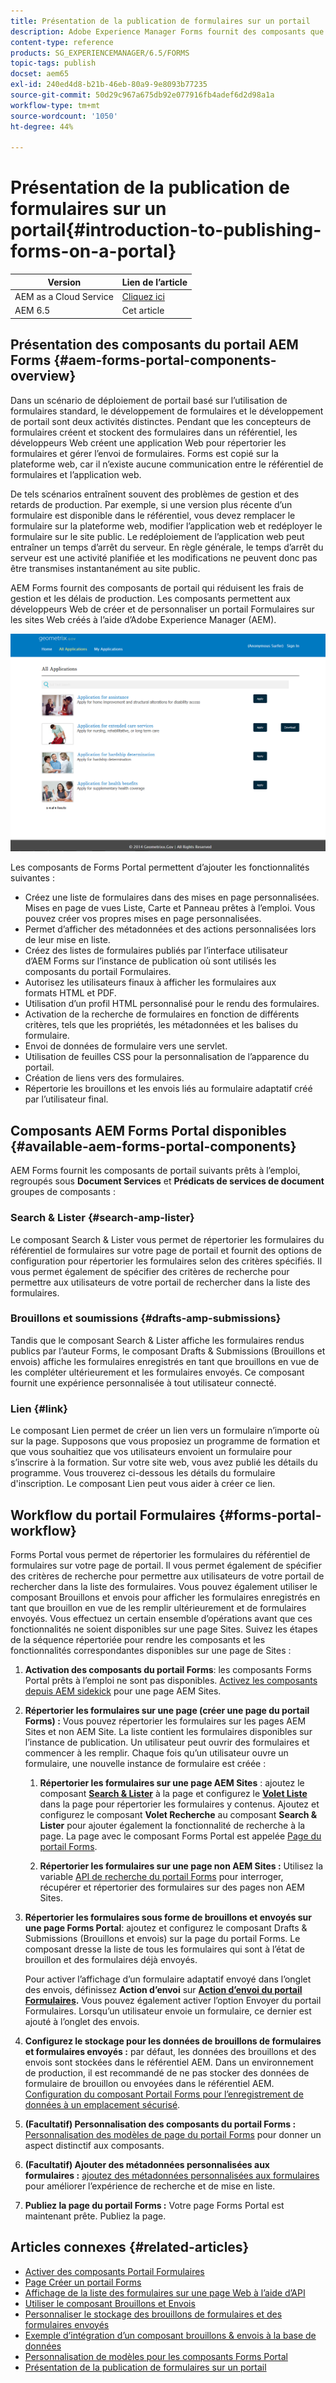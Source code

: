 ```yaml
---
title: Présentation de la publication de formulaires sur un portail
description: Adobe Experience Manager Forms fournit des composants que vous pouvez utiliser pour créer votre portail Forms. Cet article vous présente les composants Forms Portal disponibles.
content-type: reference
products: SG_EXPERIENCEMANAGER/6.5/FORMS
topic-tags: publish
docset: aem65
exl-id: 240ed4d8-b21b-46eb-80a9-9e8093b77235
source-git-commit: 50d29c967a675db92e077916fb4adef6d2d98a1a
workflow-type: tm+mt
source-wordcount: '1050'
ht-degree: 44%

---
```


# Présentation de la publication de formulaires sur un portail{#introduction-to-publishing-forms-on-a-portal}

| Version | Lien de l’article |
| -------- | ---------------------------- |
| AEM as a Cloud Service | [Cliquez ici](https://experienceleague.adobe.com/docs/experience-manager-cloud-service/content/forms/adaptive-forms-authoring/authoring-adaptive-forms-foundation-components/configure-forms-portal.html) |
| AEM 6.5 | Cet article |


## Présentation des composants du portail AEM Forms {#aem-forms-portal-components-overview}

Dans un scénario de déploiement de portail basé sur l’utilisation de formulaires standard, le développement de formulaires et le développement de portail sont deux activités distinctes. Pendant que les concepteurs de formulaires créent et stockent des formulaires dans un référentiel, les développeurs Web créent une application Web pour répertorier les formulaires et gérer l’envoi de formulaires. Forms est copié sur la plateforme web, car il n’existe aucune communication entre le référentiel de formulaires et l’application web.

De tels scénarios entraînent souvent des problèmes de gestion et des retards de production. Par exemple, si une version plus récente d’un formulaire est disponible dans le référentiel, vous devez remplacer le formulaire sur la plateforme web, modifier l’application web et redéployer le formulaire sur le site public. Le redéploiement de l’application web peut entraîner un temps d’arrêt du serveur. En règle générale, le temps d’arrêt du serveur est une activité planifiée et les modifications ne peuvent donc pas être transmises instantanément au site public.

AEM Forms fournit des composants de portail qui réduisent les frais de gestion et les délais de production. Les composants permettent aux développeurs Web de créer et de personnaliser un portail Formulaires sur les sites Web créés à l’aide d’Adobe Experience Manager (AEM).

![Portail AEM Forms](assets/aem-forms-portal.png)

Les composants de Forms Portal permettent d’ajouter les fonctionnalités suivantes :

* Créez une liste de formulaires dans des mises en page personnalisées. Mises en page de vues Liste, Carte et Panneau prêtes à l’emploi. Vous pouvez créer vos propres mises en page personnalisées.
* Permet d’afficher des métadonnées et des actions personnalisées lors de leur mise en liste.
* Créez des listes de formulaires publiés par l’interface utilisateur d’AEM Forms sur l’instance de publication où sont utilisés les composants du portail Formulaires.
* Autorisez les utilisateurs finaux à afficher les formulaires aux formats HTML et PDF.
* Utilisation d’un profil HTML personnalisé pour le rendu des formulaires.
* Activation de la recherche de formulaires en fonction de différents critères, tels que les propriétés, les métadonnées et les balises du formulaire.
* Envoi de données de formulaire vers une servlet.
* Utilisation de feuilles CSS pour la personnalisation de l’apparence du portail.
* Création de liens vers des formulaires.
* Répertorie les brouillons et les envois liés au formulaire adaptatif créé par l’utilisateur final.

## Composants AEM Forms Portal disponibles {#available-aem-forms-portal-components}

AEM Forms fournit les composants de portail suivants prêts à l’emploi, regroupés sous **Document Services** et **Prédicats de services de document** groupes de composants :

### Search &amp; Lister {#search-amp-lister}

Le composant Search &amp; Lister vous permet de répertorier les formulaires du référentiel de formulaires sur votre page de portail et fournit des options de configuration pour répertorier les formulaires selon des critères spécifiés. Il vous permet également de spécifier des critères de recherche pour permettre aux utilisateurs de votre portail de rechercher dans la liste des formulaires.

### Brouillons et soumissions {#drafts-amp-submissions}

Tandis que le composant Search &amp; Lister affiche les formulaires rendus publics par l’auteur Forms, le composant Drafts &amp; Submissions (Brouillons et envois) affiche les formulaires enregistrés en tant que brouillons en vue de les compléter ultérieurement et les formulaires envoyés. Ce composant fournit une expérience personnalisée à tout utilisateur connecté.

### Lien {#link}

Le composant Lien permet de créer un lien vers un formulaire n’importe où sur la page. Supposons que vous proposiez un programme de formation et que vous souhaitiez que vos utilisateurs envoient un formulaire pour s’inscrire à la formation. Sur votre site web, vous avez publié les détails du programme. Vous trouverez ci-dessous les détails du formulaire d&#39;inscription. Le composant Lien peut vous aider à créer ce lien.

## Workflow du portail Formulaires {#forms-portal-workflow}

Forms Portal vous permet de répertorier les formulaires du référentiel de formulaires sur votre page de portail. Il vous permet également de spécifier des critères de recherche pour permettre aux utilisateurs de votre portail de rechercher dans la liste des formulaires. Vous pouvez également utiliser le composant Brouillons et envois pour afficher les formulaires enregistrés en tant que brouillon en vue de les remplir ultérieurement et de formulaires envoyés. Vous effectuez un certain ensemble d’opérations avant que ces fonctionnalités ne soient disponibles sur une page Sites. Suivez les étapes de la séquence répertoriée pour rendre les composants et les fonctionnalités correspondantes disponibles sur une page de Sites :

1. **Activation des composants du portail Forms**: les composants Forms Portal prêts à l’emploi ne sont pas disponibles. [Activez les composants depuis AEM sidekick](/help/forms/using/enabling-forms-portal-components.md) pour une page AEM Sites.
1. **Répertorier les formulaires sur une page (créer une page du portail Forms) :** Vous pouvez répertorier les formulaires sur les pages AEM Sites et non AEM Site. La liste contient les formulaires disponibles sur l’instance de publication. Un utilisateur peut ouvrir des formulaires et commencer à les remplir. Chaque fois qu’un utilisateur ouvre un formulaire, une nouvelle instance de formulaire est créée :

   1. **Répertorier les formulaires sur une page AEM Sites** : ajoutez le composant **[Search &amp; Lister](../../forms/using/creating-form-portal-page.md)** à la page et configurez le **[Volet Liste](../../forms/using/creating-form-portal-page.md#p-list-pane-p)** dans la page pour répertorier les formulaires y contenus. Ajoutez et configurez le composant **Volet Recherche** au composant **Search &amp; Lister** pour ajouter également la fonctionnalité de recherche à la page. La page avec le composant Forms Portal est appelée [Page du portail Forms](../../forms/using/creating-form-portal-page.md).

   1. **Répertorier les formulaires sur une page non AEM Sites :** Utilisez la variable [API de recherche du portail Forms](/help/forms/using/listing-forms-webpage-using-apis.md) pour interroger, récupérer et répertorier des formulaires sur des pages non AEM Sites.

1. **Répertorier les formulaires sous forme de brouillons et envoyés sur une page Forms Portal**: ajoutez et configurez le composant Drafts &amp; Submissions (Brouillons et envois) sur la page du portail Forms. Le composant dresse la liste de tous les formulaires qui sont à l’état de brouillon et des formulaires déjà envoyés.

   Pour activer l’affichage d’un formulaire adaptatif envoyé dans l’onglet des envois, définissez **Action d’envoi** sur **[Action d’envoi du portail Formulaires](configuring-submit-actions.md).** Vous pouvez également activer l’option Envoyer du portail Formulaires. Lorsqu’un utilisateur envoie un formulaire, ce dernier est ajouté à l’onglet des envois.

1. **Configurez le stockage pour les données de brouillons de formulaires et formulaires envoyés :** par défaut, les données des brouillons et des envois sont stockées dans le référentiel AEM. Dans un environnement de production, il est recommandé de ne pas stocker des données de formulaire de brouillon ou envoyées dans le référentiel AEM. [Configuration du composant Portail Forms pour l’enregistrement de données à un emplacement sécurisé](../../forms/using/draft-submission-component.md#customizing-the-storage).
1. **(Facultatif) Personnalisation des composants du portail Forms :** [Personnalisation des modèles de page du portail Forms](../../forms/using/customizing-templates-forms-portal-components.md) pour donner un aspect distinctif aux composants.
1. **(Facultatif) Ajouter des métadonnées personnalisées aux formulaires :** [ajoutez des métadonnées personnalisées aux formulaires](../../forms/using/customizing-templates-forms-portal-components.md) pour améliorer l’expérience de recherche et de mise en liste.
1. **Publiez la page du portail Forms :** Votre page Forms Portal est maintenant prête. Publiez la page.

## Articles connexes {#related-articles}

* [Activer des composants Portail Formulaires](/help/forms/using/enabling-forms-portal-components.md)
* [Page Créer un portail Forms](../../forms/using/creating-form-portal-page.md)
* [Affichage de la liste des formulaires sur une page Web à l’aide d’API](/help/forms/using/listing-forms-webpage-using-apis.md)
* [Utiliser le composant Brouillons et Envois](../../forms/using/draft-submission-component.md)
* [Personnaliser le stockage des brouillons de formulaires et des formulaires envoyés](../../forms/using/draft-submission-component.md#customizing-the-storage)
* [Exemple d’intégration d’un composant brouillons &amp; envois à la base de données](integrate-draft-submission-database.md)
* [Personnalisation de modèles pour les composants Forms Portal](../../forms/using/customizing-templates-forms-portal-components.md)
* [Présentation de la publication de formulaires sur un portail](../../forms/using/introduction-publishing-forms.md)
